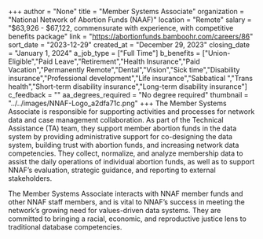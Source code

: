 +++
author = "None"
title = "Member Systems Associate"
organization = "National Network of Abortion Funds (NAAF)"
location = "Remote"
salary = "$63,926 - $67,122, commensurate with experience, with competitive benefits package"
link = "https://abortionfunds.bamboohr.com/careers/86"
sort_date = "2023-12-29"
created_at = "December 29, 2023"
closing_date = "January 1, 2024"
a_job_type = ["Full Time"]
b_benefits = ["Union-Eligible","Paid Leave","Retirement","Health Insurance","Paid Vacation","Permanently Remote","Dental","Vision","Sick time","Disability insurance","Professional development","Life insurance","Sabbatical ","Trans health","Short-term disability insurance","Long-term disability insurance"]
c_feedback = ""
aa_degrees_required = "No degree required"
thumbnail = "../../images/NNAF-Logo_a2dfa71c.png"
+++
The Member Systems Associate is responsible for supporting activities and processes for network data and case management collaboration. As part of the Technical Assistance  (TA) team, they support member abortion funds in the data system by providing administrative support for co-designing the data system, building trust with abortion funds, and increasing network data competencies. They collect, normalize, and analyze membership data to assist the daily operations of individual abortion funds, as well as to support NNAF’s evaluation, strategic guidance, and reporting to external stakeholders. 

The Member Systems Associate interacts with NNAF member funds and other NNAF staff members, and is vital to NNAF’s success in meeting the network’s growing need for values-driven data systems. They are committed to bringing a racial, economic, and reproductive justice lens to traditional database competencies. 
